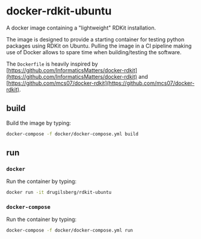 # docker-rdkit-ubuntu

A docker image containing a "lightweight" RDKit installation.

The image is designed to provide a starting container for testing python packages using RDKit on Ubuntu.
Pulling the image in a CI pipeline making use of Docker allows to spare time when building/testing the software.

The `Dockerfile` is heavily inspired by [https://github.com/InformaticsMatters/docker-rdkit](https://github.com/InformaticsMatters/docker-rdkit) and [https://github.com/mcs07/docker-rdkit](https://github.com/mcs07/docker-rdkit).

## build

Build the image by typing:

```sh
docker-compose -f docker/docker-compose.yml build
```

## run

### `docker`

Run the container by typing:

```sh
docker run -it drugilsberg/rdkit-ubuntu
```

### `docker-compose`

Run the container by typing:

```sh
docker-compose -f docker/docker-compose.yml run
```


